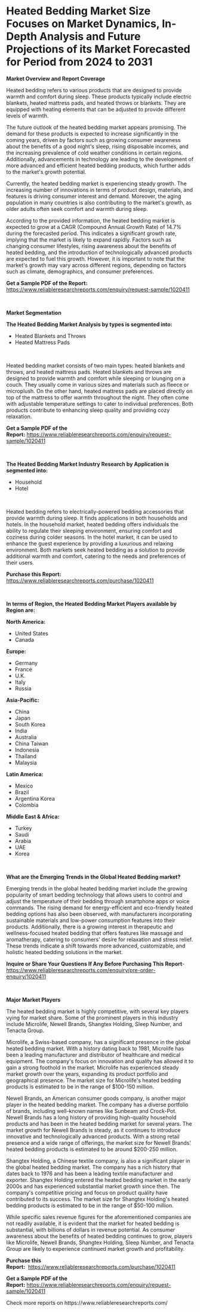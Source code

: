 <p><h1>Heated Bedding Market Size Focuses on Market Dynamics, In-Depth Analysis and Future Projections of its Market Forecasted for Period from 2024 to 2031</h1></p><p><strong>Market Overview and Report Coverage</strong></p>
<p><p>Heated bedding refers to various products that are designed to provide warmth and comfort during sleep. These products typically include electric blankets, heated mattress pads, and heated throws or blankets. They are equipped with heating elements that can be adjusted to provide different levels of warmth.</p><p>The future outlook of the heated bedding market appears promising. The demand for these products is expected to increase significantly in the coming years, driven by factors such as growing consumer awareness about the benefits of a good night's sleep, rising disposable incomes, and the increasing prevalence of cold weather conditions in certain regions. Additionally, advancements in technology are leading to the development of more advanced and efficient heated bedding products, which further adds to the market's growth potential.</p><p>Currently, the heated bedding market is experiencing steady growth. The increasing number of innovations in terms of product design, materials, and features is driving consumer interest and demand. Moreover, the aging population in many countries is also contributing to the market's growth, as older adults often seek comfort and warmth during sleep.</p><p>According to the provided information, the heated bedding market is expected to grow at a CAGR (Compound Annual Growth Rate) of 14.7% during the forecasted period. This indicates a significant growth rate, implying that the market is likely to expand rapidly. Factors such as changing consumer lifestyles, rising awareness about the benefits of heated bedding, and the introduction of technologically advanced products are expected to fuel this growth. However, it is important to note that the market's growth may vary across different regions, depending on factors such as climate, demographics, and consumer preferences.</p></p>
<p><strong>Get a Sample PDF of the Report:</strong> <a href="https://www.reliableresearchreports.com/enquiry/request-sample/1020411">https://www.reliableresearchreports.com/enquiry/request-sample/1020411</a></p>
<p>&nbsp;</p>
<p><strong>Market Segmentation</strong></p>
<p><strong>The Heated Bedding Market Analysis by types is segmented into:</strong></p>
<p><ul><li>Heated Blankets and Throws</li><li>Heated Mattress Pads</li></ul></p>
<p>&nbsp;</p>
<p><p>Heated bedding market consists of two main types: heated blankets and throws, and heated mattress pads. Heated blankets and throws are designed to provide warmth and comfort while sleeping or lounging on a couch. They usually come in various sizes and materials such as fleece or microplush. On the other hand, heated mattress pads are placed directly on top of the mattress to offer warmth throughout the night. They often come with adjustable temperature settings to cater to individual preferences. Both products contribute to enhancing sleep quality and providing cozy relaxation.</p></p>
<p><strong>Get a Sample PDF of the Report:</strong>&nbsp;<a href="https://www.reliableresearchreports.com/enquiry/request-sample/1020411">https://www.reliableresearchreports.com/enquiry/request-sample/1020411</a></p>
<p>&nbsp;</p>
<p><strong>The Heated Bedding Market Industry Research by Application is segmented into:</strong></p>
<p><ul><li>Household</li><li>Hotel</li></ul></p>
<p>&nbsp;</p>
<p><p>Heated bedding refers to electrically-powered bedding accessories that provide warmth during sleep. It finds applications in both households and hotels. In the household market, heated bedding offers individuals the ability to regulate their sleeping environment, ensuring comfort and coziness during colder seasons. In the hotel market, it can be used to enhance the guest experience by providing a luxurious and relaxing environment. Both markets seek heated bedding as a solution to provide additional warmth and comfort, catering to the needs and preferences of their users.</p></p>
<p><strong>Purchase this Report:</strong>&nbsp; <a href="https://www.reliableresearchreports.com/purchase/1020411">https://www.reliableresearchreports.com/purchase/1020411</a></p>
<p>&nbsp;</p>
<p><strong>In terms of Region, the Heated Bedding Market Players available by Region are:</strong></p>
<p>
    <p> <strong> North America: </strong>
        <ul>
            <li>United States</li>
            <li>Canada</li>
        </ul>
        </p> 
    <p> <strong> Europe: </strong>
        <ul>
            <li>Germany</li>
            <li>France</li>
            <li>U.K.</li>
            <li>Italy</li>
            <li>Russia</li>
        </ul>
        </p> 
    <p> <strong> Asia-Pacific: </strong>
        <ul>
            <li>China</li>
            <li>Japan</li>
            <li>South Korea</li>
            <li>India</li>
            <li>Australia</li>
            <li>China Taiwan</li>
            <li>Indonesia</li>
            <li>Thailand</li>
            <li>Malaysia</li>
        </ul>
        </p> 
    <p> <strong> Latin America: </strong>
        <ul>
            <li>Mexico</li>
            <li>Brazil</li>
            <li>Argentina Korea</li>
            <li>Colombia</li>
        </ul>
        </p> 
    <p> <strong> Middle East & Africa: </strong>
        <ul>
            <li>Turkey</li>
            <li>Saudi</li>
            <li>Arabia</li>
            <li>UAE</li>
            <li>Korea</li>
        </ul>
    </p>
    </p>
<p>&nbsp;</p>
<p><strong>What are the Emerging Trends in the Global Heated Bedding market?</strong></p>
<p><p>Emerging trends in the global heated bedding market include the growing popularity of smart bedding technology that allows users to control and adjust the temperature of their bedding through smartphone apps or voice commands. The rising demand for energy-efficient and eco-friendly heated bedding options has also been observed, with manufacturers incorporating sustainable materials and low-power consumption features into their products. Additionally, there is a growing interest in therapeutic and wellness-focused heated bedding that offers features like massage and aromatherapy, catering to consumers' desire for relaxation and stress relief. These trends indicate a shift towards more advanced, customizable, and holistic heated bedding solutions in the market.</p></p>
<p><strong>Inquire or Share Your Questions If Any Before Purchasing This Report</strong>- <a href="https://www.reliableresearchreports.com/enquiry/pre-order-enquiry/1020411">https://www.reliableresearchreports.com/enquiry/pre-order-enquiry/1020411</a></p>
<p>&nbsp;</p>
<p><strong>Major Market Players</strong></p>
<p><p>The heated bedding market is highly competitive, with several key players vying for market share. Some of the prominent players in this industry include Microlife, Newell Brands, Shangtex Holding, Sleep Number, and Tenacta Group. </p><p>Microlife, a Swiss-based company, has a significant presence in the global heated bedding market. With a history dating back to 1981, Microlife has been a leading manufacturer and distributor of healthcare and medical equipment. The company's focus on innovation and quality has allowed it to gain a strong foothold in the market. Microlife has experienced steady market growth over the years, expanding its product portfolio and geographical presence. The market size for Microlife's heated bedding products is estimated to be in the range of $100-150 million. </p><p>Newell Brands, an American consumer goods company, is another major player in the heated bedding market. The company has a diverse portfolio of brands, including well-known names like Sunbeam and Crock-Pot. Newell Brands has a long history of providing high-quality household products and has been in the heated bedding market for several years. The market growth for Newell Brands is steady, as it continues to introduce innovative and technologically advanced products. With a strong retail presence and a wide range of offerings, the market size for Newell Brands' heated bedding products is estimated to be around $200-250 million. </p><p>Shangtex Holding, a Chinese textile company, is also a significant player in the global heated bedding market. The company has a rich history that dates back to 1976 and has been a leading textile manufacturer and exporter. Shangtex Holding entered the heated bedding market in the early 2000s and has experienced substantial market growth since then. The company's competitive pricing and focus on product quality have contributed to its success. The market size for Shangtex Holding's heated bedding products is estimated to be in the range of $50-100 million. </p><p>While specific sales revenue figures for the aforementioned companies are not readily available, it is evident that the market for heated bedding is substantial, with billions of dollars in revenue potential. As consumer awareness about the benefits of heated bedding continues to grow, players like Microlife, Newell Brands, Shangtex Holding, Sleep Number, and Tenacta Group are likely to experience continued market growth and profitability.</p></p>
<p><strong>Purchase this Report:</strong>&nbsp;&nbsp;<a href="https://www.reliableresearchreports.com/purchase/1020411">https://www.reliableresearchreports.com/purchase/1020411</a></p>
<p></p>
<p><strong>Get a Sample PDF of the Report:</strong>&nbsp;<a href="https://www.reliableresearchreports.com/enquiry/request-sample/1020411">https://www.reliableresearchreports.com/enquiry/request-sample/1020411</a></p>
<p>Check more reports on https://www.reliableresearchreports.com/</p>